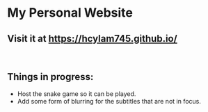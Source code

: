 # My Personal Website

## Visit it at https://hcylam745.github.io/

<br/>

## Things in progress:
-  Host the snake game so it can be played. 
-  Add some form of blurring for the subtitles that are not in focus.